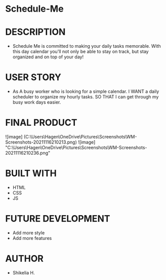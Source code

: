 # Schedule-Me

# DESCRIPTION

- Schedule Me is committed to making your daily tasks memorable. With this day calendar you'll not only be able to stay on track, but stay organized and on top of your day!

# USER STORY

- As A busy worker who is looking for a simple calendar. I WANT a daily scheduler to organize my hourly tasks. SO THAT I can get through my busy work days easier.

# FINAL PRODUCT

![image] (C:\Users\Hagen\OneDrive\Pictures\Screenshots\WM-Screenshots-20211116210213.png)
![image] "C:\Users\Hagen\OneDrive\Pictures\Screenshots\WM-Screenshots-20211116210236.png"


# BUILT WITH

- HTML
- CSS
- JS

# FUTURE DEVELOPMENT

- Add more style
- Add more features

# AUTHOR

- Shikelia H. 